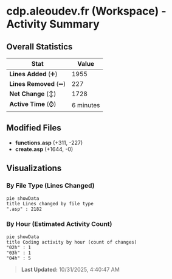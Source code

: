 # cdp.aleoudev.fr (Workspace) - Activity Summary 

## Overall Statistics

| Stat                   | Value                                                             |
| ---------------------- | ----------------------------------------------------------------- |
| **Lines Added** (➕)   | 1955                                          |
| **Lines Removed** (➖) | 227                                        |
| **Net Change** (↕)    | 1728                |
| **Active Time** (⌚)   | 6 minutes |


## Modified Files
- **functions.asp** (+311, -227)
- **create.asp** (+1644, -0)

## Visualizations

### By File Type (Lines Changed)

```mermaid
pie showData
title Lines changed by file type
".asp" : 2182
```

### By Hour (Estimated Activity Count)

```mermaid
pie showData
title Coding activity by hour (count of changes)
"02h" : 1
"03h" : 1
"04h" : 5
```


> **Last Updated:** 10/31/2025, 4:40:47 AM